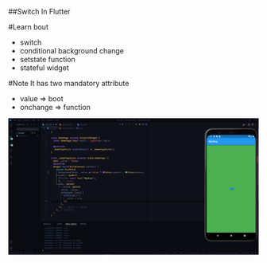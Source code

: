##Switch In Flutter

#Learn bout
- switch
- conditional background change
- setstate function
- stateful widget


#Note
It has two mandatory  attribute
- value => boot
- onchange => function


![](imgs/Screenshot_10.png)
